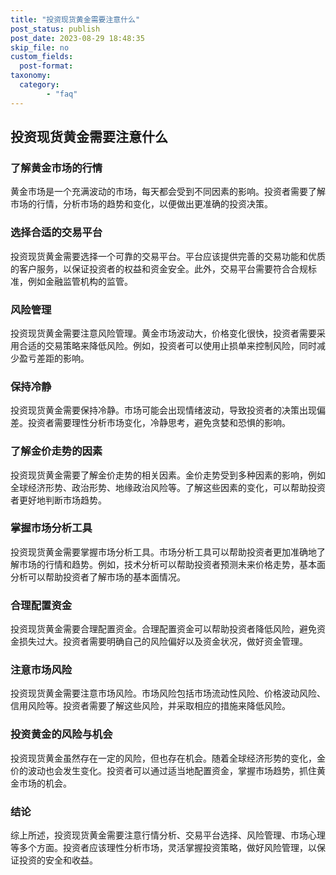 ```yaml
---
title: "投资现货黄金需要注意什么"
post_status: publish
post_date: 2023-08-29 18:48:35
skip_file: no
custom_fields: 
  post-format: 
taxonomy:
  category:
        - "faq"
---
```


## 投资现货黄金需要注意什么

### 了解黄金市场的行情

黄金市场是一个充满波动的市场，每天都会受到不同因素的影响。投资者需要了解市场的行情，分析市场的趋势和变化，以便做出更准确的投资决策。

### 选择合适的交易平台

投资现货黄金需要选择一个可靠的交易平台。平台应该提供完善的交易功能和优质的客户服务，以保证投资者的权益和资金安全。此外，交易平台需要符合合规标准，例如金融监管机构的监管。

### 风险管理

投资现货黄金需要注意风险管理。黄金市场波动大，价格变化很快，投资者需要采用合适的交易策略来降低风险。例如，投资者可以使用止损单来控制风险，同时减少盈亏差距的影响。

### 保持冷静

投资现货黄金需要保持冷静。市场可能会出现情绪波动，导致投资者的决策出现偏差。投资者需要理性分析市场变化，冷静思考，避免贪婪和恐惧的影响。

### 了解金价走势的因素

投资现货黄金需要了解金价走势的相关因素。金价走势受到多种因素的影响，例如全球经济形势、政治形势、地缘政治风险等。了解这些因素的变化，可以帮助投资者更好地判断市场趋势。

### 掌握市场分析工具

投资现货黄金需要掌握市场分析工具。市场分析工具可以帮助投资者更加准确地了解市场的行情和趋势。例如，技术分析可以帮助投资者预测未来价格走势，基本面分析可以帮助投资者了解市场的基本面情况。

### 合理配置资金

投资现货黄金需要合理配置资金。合理配置资金可以帮助投资者降低风险，避免资金损失过大。投资者需要明确自己的风险偏好以及资金状况，做好资金管理。

### 注意市场风险

投资现货黄金需要注意市场风险。市场风险包括市场流动性风险、价格波动风险、信用风险等。投资者需要了解这些风险，并采取相应的措施来降低风险。

### 投资黄金的风险与机会

投资现货黄金虽然存在一定的风险，但也存在机会。随着全球经济形势的变化，金价的波动也会发生变化。投资者可以通过适当地配置资金，掌握市场趋势，抓住黄金市场的机会。

### 结论

综上所述，投资现货黄金需要注意行情分析、交易平台选择、风险管理、市场心理等多个方面。投资者应该理性分析市场，灵活掌握投资策略，做好风险管理，以保证投资的安全和收益。
